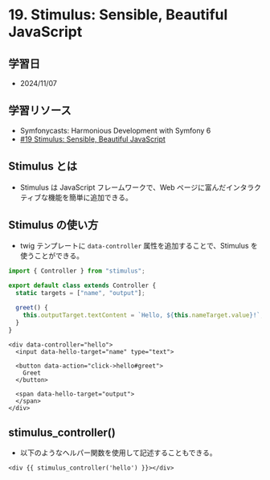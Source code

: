 # 19. Stimulus: Sensible, Beautiful JavaScript

## 学習日

- 2024/11/07

## 学習リソース

- Symfonycasts: Harmonious Development with Symfony 6
- [#19 Stimulus: Sensible, Beautiful JavaScript](https://symfonycasts.com/screencast/symfony6/stimulus)

## Stimulus とは

- Stimulus は JavaScript フレームワークで、Web ページに富んだインタラクティブな機能を簡単に追加できる。

## Stimulus の使い方

- twig テンプレートに `data-controller` 属性を追加することで、Stimulus を使うことができる。

```js
import { Controller } from "stimulus";

export default class extends Controller {
  static targets = ["name", "output"];

  greet() {
    this.outputTarget.textContent = `Hello, ${this.nameTarget.value}!`;
  }
}
```

```twig
<div data-controller="hello">
  <input data-hello-target="name" type="text">

  <button data-action="click->hello#greet">
    Greet
  </button>

  <span data-hello-target="output">
  </span>
</div>
```

## stimulus_controller()

- 以下のようなヘルパー関数を使用して記述することもできる。

```twig
<div {{ stimulus_controller('hello') }}></div>
```
